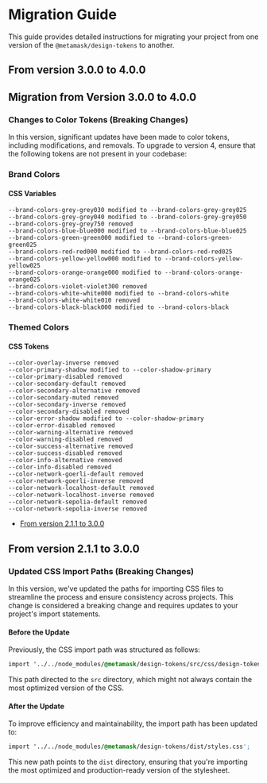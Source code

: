 # Migration Guide

This guide provides detailed instructions for migrating your project from one version of the `@metamask/design-tokens` to another.

## From version 3.0.0 to 4.0.0

## Migration from Version 3.0.0 to 4.0.0

### Changes to Color Tokens (Breaking Changes)

In this version, significant updates have been made to color tokens, including modifications, and removals. To upgrade to version 4, ensure that the following tokens are not present in your codebase:

### Brand Colors

#### CSS Variables

```
--brand-colors-grey-grey030 modified to --brand-colors-grey-grey025
--brand-colors-grey-grey040 modified to --brand-colors-grey-grey050
--brand-colors-grey-grey750 removed
--brand-colors-blue-blue000 modified to --brand-colors-blue-blue025
--brand-colors-green-green000 modified to --brand-colors-green-green025
--brand-colors-red-red000 modified to --brand-colors-red-red025
--brand-colors-yellow-yellow000 modified to --brand-colors-yellow-yellow025
--brand-colors-orange-orange000 modified to --brand-colors-orange-orange025
--brand-colors-violet-violet300 removed
--brand-colors-white-white000 modified to --brand-colors-white
--brand-colors-white-white010 removed
--brand-colors-black-black000 modified to --brand-colors-black
```

### Themed Colors

#### CSS Tokens

```
--color-overlay-inverse removed
--color-primary-shadow modified to --color-shadow-primary
--color-primary-disabled removed
--color-secondary-default removed
--color-secondary-alternative removed
--color-secondary-muted removed
--color-secondary-inverse removed
--color-secondary-disabled removed
--color-error-shadow modified to --color-shadow-primary
--color-error-disabled removed
--color-warning-alternative removed
--color-warning-disabled removed
--color-success-alternative removed
--color-success-disabled removed
--color-info-alternative removed
--color-info-disabled removed
--color-network-goerli-default removed
--color-network-goerli-inverse removed
--color-network-localhost-default removed
--color-network-localhost-inverse removed
--color-network-sepolia-default removed
--color-network-sepolia-inverse removed
```

- [From version 2.1.1 to 3.0.0](#from-version-211-to-300)

## From version 2.1.1 to 3.0.0

### Updated CSS Import Paths (Breaking Changes)

In this version, we've updated the paths for importing CSS files to streamline the process and ensure consistency across projects. This change is considered a breaking change and requires updates to your project's import statements.

#### Before the Update

Previously, the CSS import path was structured as follows:

```css
import '../../node_modules/@metamask/design-tokens/src/css/design-token.css';
```

This path directed to the `src` directory, which might not always contain the most optimized version of the CSS.

#### After the Update

To improve efficiency and maintainability, the import path has been updated to:

```css
import '../../node_modules/@metamask/design-tokens/dist/styles.css';
```

This new path points to the `dist` directory, ensuring that you're importing the most optimized and production-ready version of the stylesheet.
